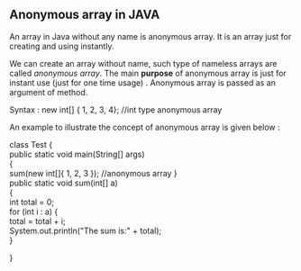 ## Anonymous array in JAVA
An array in Java without any name is anonymous array. It is an array just for creating and using instantly.

We can create an array without name, such type of nameless arrays are called *anonymous array*.
The main **purpose** of anonymous array is just for instant use (just for one time usage) .
Anonymous array is passed as an argument of method.

Syntax :
new int[] { 1, 2, 3, 4};  //int type anonymous array

An example to illustrate the concept of anonymous array is given below :

class Test { <br/>
    public static void main(String[] args) <br/>
    { </br>
        sum(new int[]{ 1, 2, 3 });  //anonymous array
    } </br>
    public static void sum(int[] a) <br/>
    { <br/>
        int total = 0; <br/>
          for (int i : a) { <br/>
            total = total + i; <br/>
         System.out.println("The sum is:" + total); <br/>
    } <br/>
    
} 

